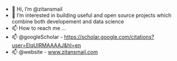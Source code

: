 - 👋 Hi, I’m @zitansmail
- 👀 I’m interested in building useful and open source projects which combine both developement and data science
- 📫 How to reach me ...
- 📫 @googleScholar - https://scholar.google.com/citations?user=ElqUIRMAAAAJ&hl=en
- 📫 @website - www.zitansmail.com
